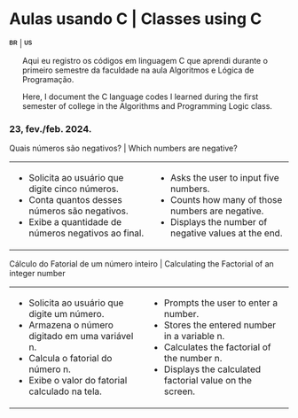 <h1>Aulas usando C | Classes using C</h1> 
<sup><sub><b><span style="font-size: 10px; font-family: Arial, sans-serif;">BR</span></b></sub></sup></h2> | <sup><sub><b><span style="font-size: 10px; font-family: Arial, sans-serif;">US</span></b></sub></sup></h2>

<ul>
  <p>Aqui eu registro os códigos em linguagem C que aprendi durante o primeiro semestre da faculdade na aula Algoritmos e Lógica de Programação.</p>
  <p>Here, I document the C language codes I learned during the first semester of college in the Algorithms and Programming Logic class.</p>
  
</ul>

<h3>23, fev./feb. 2024.</h3>
  <p>Quais números são negativos? | Which numbers are negative? </p>
<table>
  <tr>
    <td>
      <ul>
        <li>Solicita ao usuário que digite cinco números.</li>
        <li>Conta quantos desses números são negativos.</li>
        <li>Exibe a quantidade de números negativos ao final.</li>
      </ul>
    </td>
    <td>
      <ul>
        <li>Asks the user to input five numbers.</li>
        <li>Counts how many of those numbers are negative.</li>
        <li>Displays the number of negative values at the end.</li>
      </ul>
    </td>
  </tr>
</table>
  <p>Cálculo do Fatorial de um número inteiro | Calculating the Factorial of an integer number </p>
  <table>
  <tr>
    <td>
      <ul>
        <li>Solicita ao usuário que digite um número.</li>
        <li>Armazena o número digitado em uma variável n.</li>
        <li>Calcula o fatorial do número n.</li>
        <li>Exibe o valor do fatorial calculado na tela.</li>
      </ul>
    </td>
    <td>
      <ul>
        <li>Prompts the user to enter a number.</li>
        <li>Stores the entered number in a variable n.</li>
        <li>Calculates the factorial of the number n.</li>
        <li>Displays the calculated factorial value on the screen.</li>
      </ul>
    </td>
  </tr>
</table>
